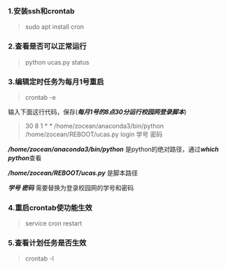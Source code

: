 ### 1.安装ssh和crontab
>sudo apt install cron

### 2.查看是否可以正常运行
>python ucas.py status 

### 3.编辑定时任务为每月1号重启
>crontab -e

输入下面这行代码，保存(***每月1号的8点30分运行校园网登录脚本***)
>30 8 1 * * /home/zocean/anaconda3/bin/python /home/zocean/REBOOT/ucas.py login 学号 密码

***/home/zocean/anaconda3/bin/python*** 是python的绝对路径，通过***which python***查看

***/home/zocean/REBOOT/ucas.py*** 是脚本路径

***学号 密码*** 需要替换为登录校园网的学号和密码


### 4.重启crontab使功能生效
>service cron restart


### 5.查看计划任务是否生效
>crontab -l



